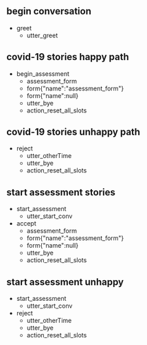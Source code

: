 ## begin conversation
* greet
  - utter_greet
  <!-- - utter_menu -->

<!-- ## combined begin with url
* greet
    - utter_greet
    - utter_menu
* begin_lead
    - utter_lead_q1
    - lead_form_p1
    - form{"name": "lead_form_p1"}
    - form{"name": null}
* accept
    - lead_form_p2
    - form{"name": "lead_form_p2"}
    - form{"name": null}
    - lead_form_p3
    - form{"name": "lead_form_p3"}
    - form{"name": null}
    - utter_lead_q3
    - utter_lead_q4
    - utter_lead_q5

## combined begin without url
* greet
    - utter_greet
    - utter_menu
* begin_lead
    - utter_lead_q1
    - lead_form_p1
    - form{"name": "lead_form_p1"}
    - form{"name": null}
* reject
    - lead_form_p3
    - form{"name": "lead_form_p3"}
    - form{"name": null}
    - utter_lead_q3
    - utter_lead_q4
    - utter_lead_q5 -->

## covid-19 stories happy path
* begin_assessment
    - assessment_form
    - form{"name":"assessment_form"}
    - form{"name":null}
    - utter_bye
    - action_reset_all_slots

## covid-19 stories unhappy path
* reject
    - utter_otherTime
    - utter_bye
    - action_reset_all_slots

## start assessment stories
* start_assessment
    - utter_start_conv
* accept
    - assessment_form
    - form{"name":"assessment_form"}
    - form{"name":null}
    - utter_bye
    - action_reset_all_slots

## start assessment unhappy
* start_assessment
    - utter_start_conv
* reject
    - utter_otherTime
    - utter_bye
    - action_reset_all_slots
